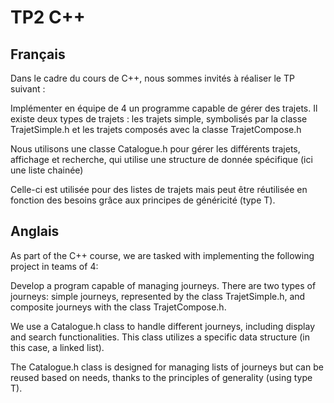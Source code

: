 # TP2 C++
## Français
Dans le cadre du cours de C++, nous sommes invités à réaliser le TP suivant :

Implémenter en équipe de 4 un programme capable de gérer des trajets.
Il existe deux types de trajets : les trajets simple, symbolisés par la classe 
TrajetSimple.h
et les trajets composés avec la classe TrajetCompose.h

Nous utilisons une classe Catalogue.h pour gérer les différents trajets, affichage et recherche, qui utilise une structure de donnée spécifique
(ici une liste chainée)

Celle-ci est utilisée pour des listes de trajets mais peut être réutilisée en fonction des besoins grâce aux principes de 
généricité (type T).


## Anglais


As part of the C++ course, we are tasked with implementing the following project in teams of 4:

Develop a program capable of managing journeys. There are two types of journeys: simple journeys, represented by the class TrajetSimple.h, and composite journeys with the class TrajetCompose.h.

We use a Catalogue.h class to handle different journeys, including display and search functionalities. This class utilizes a specific data structure (in this case, a linked list).

The Catalogue.h class is designed for managing lists of journeys but can be reused based on needs, thanks to the principles of generality (using type T).





